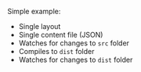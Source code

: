 Simple example:

- Single layout
- Single content file (JSON)
- Watches for changes to `src` folder
- Compiles to `dist` folder
- Watches for changes to `dist` folder
